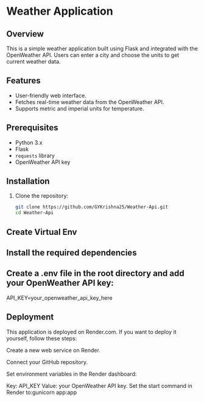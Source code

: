 # Weather Application

## Overview

This is a simple weather application built using Flask and integrated with the OpenWeather API. Users can enter a city and choose the units to get current weather data.

## Features

- User-friendly web interface.
- Fetches real-time weather data from the OpenWeather API.
- Supports metric and imperial units for temperature.

## Prerequisites

- Python 3.x
- Flask
- `requests` library
- OpenWeather API key

## Installation

1. Clone the repository:
   ```bash
   git clone https://github.com/GYKrishna25/Weather-Api.git
   cd Weather-Api

## Create Virtual Env

## Install the required dependencies

## Create a .env file in the root directory and add your OpenWeather API key:
API_KEY=your_openweather_api_key_here


## Deployment
This application is deployed on Render.com. If you want to deploy it yourself, follow these steps:

Create a new web service on Render.

Connect your GitHub repository.

Set environment variables in the Render dashboard:

Key: API_KEY
Value: your OpenWeather API key.
Set the start command in Render to:gunicorn app:app
